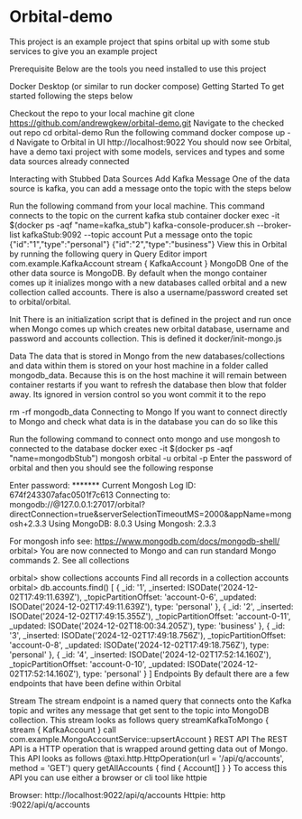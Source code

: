 # Orbital-demo
This project is an example project that spins orbital up with some stub services to give you an example project

Prerequisite
Below are the tools you need installed to use this project

Docker Desktop (or similar to run docker compose)
Getting Started
To get started following the steps below

Checkout the repo to your local machine
git clone https://github.com/andrewgkew/orbital-demo.git
Navigate to the checked out repo
cd orbital-demo
Run the following command
docker compose up -d
Navigate to Orbital in UI http://localhost:9022
You should now see Orbital, have a demo taxi project with some models, services and types and some data sources already connected

Interacting with Stubbed Data Sources
Add Kafka Message
One of the data source is kafka, you can add a message onto the topic with the steps below

Run the following command from your local machine. This command connects to the topic on the current kafka stub container
docker exec -it $(docker ps -aqf "name=kafka_stub") kafka-console-producer.sh --broker-list kafkaStub:9092 --topic account
Put a message onto the topic
{"id":"1","type":"personal"}
{"id":"2","type":"business"}
View this in Orbital by running the following query in Query Editor
import com.example.KafkaAccount
stream { KafkaAccount }
MongoDB
One of the other data source is MongoDB. By default when the mongo container comes up it inializes mongo with a new databases called orbital and a new collection called accounts. There is also a username/password created set to orbital/orbital.

Init
There is an initialization script that is defined in the project and run once when Mongo comes up which creates new orbital database, username and password and accounts collection. This is defined it docker/init-mongo.js

Data
The data that is stored in Mongo from the new databases/collections and data within them is stored on your host machine in a folder called mongodb_data. Because this is on the host machine it will remain between container restarts if you want to refresh the database then blow that folder away. Its ignored in version control so you wont commit it to the repo

rm -rf mongodb_data
Connecting to Mongo
If you want to connect directly to Mongo and check what data is in the database you can do so like this

Run the following command to connect onto mongo and use mongosh to connected to the database
docker exec -it $(docker ps -aqf "name=mongodbStub") mongosh orbital -u orbital -p
Enter the password of orbital and then you should see the following response

Enter password: *******
Current Mongosh Log ID:	674f243307afac0501f7c613
Connecting to:		mongodb://<credentials>@127.0.0.1:27017/orbital?directConnection=true&serverSelectionTimeoutMS=2000&appName=mongosh+2.3.3
Using MongoDB:		8.0.3
Using Mongosh:		2.3.3

For mongosh info see: https://www.mongodb.com/docs/mongodb-shell/
orbital>
You are now connected to Mongo and can run standard Mongo commands 2. See all collections

orbital> show collections
accounts
Find all records in a collection accounts
orbital> db.accounts.find()
[
  {
    _id: '1',
    _inserted: ISODate('2024-12-02T17:49:11.639Z'),
    _topicPartitionOffset: 'account-0-6',
    _updated: ISODate('2024-12-02T17:49:11.639Z'),
    type: 'personal'
  },
  {
    _id: '2',
    _inserted: ISODate('2024-12-02T17:49:15.355Z'),
    _topicPartitionOffset: 'account-0-11',
    _updated: ISODate('2024-12-02T18:00:34.205Z'),
    type: 'business'
  },
  {
    _id: '3',
    _inserted: ISODate('2024-12-02T17:49:18.756Z'),
    _topicPartitionOffset: 'account-0-8',
    _updated: ISODate('2024-12-02T17:49:18.756Z'),
    type: 'personal'
  },
  {
    _id: '4',
    _inserted: ISODate('2024-12-02T17:52:14.160Z'),
    _topicPartitionOffset: 'account-0-10',
    _updated: ISODate('2024-12-02T17:52:14.160Z'),
    type: 'personal'
  }
]
Endpoints
By default there are a few endpoints that have been define within Orbital

Stream The stream endpoint is a named query that connects onto the Kafka topic and writes any message that get sent to the topic into MongoDB collection. This stream looks as follows
query streamKafkaToMongo {
    stream { KafkaAccount }
    call com.example.MongoAccountService::upsertAccount
}
REST API The REST API is a HTTP operation that is wrapped around getting data out of Mongo. This API looks as follows
@taxi.http.HttpOperation(url = '/api/q/accounts', method = 'GET')
query getAllAccounts {
  find { Account[] }
}
To access this API you can use either a browser or cli tool like httpie

Browser: http://localhost:9022/api/q/accounts
Httpie: http :9022/api/q/accounts

